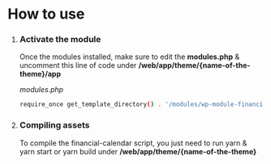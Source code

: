 # How to use

1. ### Activate the module

   Once the modules installed, make sure to edit the **modules.php** & uncomment this line of code under **/web/app/theme/{name-of-the-theme}/app**

   _modules.php_
   ```sh
   require_once get_template_directory() . '/modules/wp-module-financial-calendar/financial-calendar.php';
   ```

2. ### Compiling assets

   To compile the financial-calendar script, you just need to run yarn & yarn start or yarn build under **/web/app/theme/{name-of-the-theme}**
